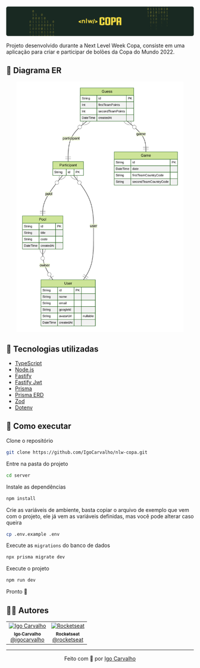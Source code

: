 ![NLW Copa](../.github/header.png)

Projeto desenvolvido durante a Next Level Week Copa, consiste em uma aplicação para criar e participar de bolões da Copa do Mundo 2022.

## 🎲 Diagrama ER

<div align="center">
  <img src="./prisma/ERD.svg" alt="Diagrama ER" width="450" />
</div>

## 🤖 Tecnologias utilizadas

- [TypeScript](https://www.typescriptlang.org/)
- [Node.js](https://nodejs.org/)
- [Fastify](https://www.fastify.io/)
- [Fastify Jwt](https://github.com/fastify/fastify-jwt/)
- [Prisma](https://www.prisma.io/)
- [Prisma ERD](https://github.com/keonik/prisma-erd-generator/)
- [Zod](https://github.com/colinhacks/zod/)
- [Dotenv](https://github.com/motdotla/dotenv/)

## 🚀 Como executar

Clone o repositório

```bash
git clone https://github.com/IgoCarvalho/nlw-copa.git
```

Entre na pasta do projeto

```bash
cd server
```

Instale as dependências

```bash
npm install
```

Crie as variáveis de ambiente, basta copiar o arquivo de exemplo que vem com o projeto, ele já vem as variáveis definidas, mas você pode alterar caso queira

```bash
cp .env.example .env
```

Execute as `migrations` do banco de dados

```bash
npx prisma migrate dev
```

Execute o projeto

```bash
npm run dev
```

Pronto 🎉

## 🧑‍💻 Autores

<table>
  <tr>
    <td align="center">
      <a href="https://github.com/IgoCarvalho">
        <img src="https://avatars.githubusercontent.com/u/42634011?v=4" width="100px;" alt="Igo Carvalho" />
        <br />
        <sub>
          <b>Igo Carvalho</b>
        </sub>
      </a>
      <br />
      <a href="https://www.linkedin.com/in/igocarvalho/" title="LinkedIn" target="_blank">@igocarvalho</a>
    </td>
    <td align="center">
      <a href="https://github.com/rocketseat/" target="_blank">
        <img src="https://avatars.githubusercontent.com/u/28929274?s=200&v=4" width="100px;" alt="Rocketseat" />
        <br>
        <sub>
          <b>Rocketseat</b>
        </sub>
      </a>
      <br />
      <a href="https://www.rocketseat.com.br/" title="Rocketseat Website" target="_blank">@rocketseat</a>
    </td>
  </tr>
</table>

---

<p align="center">
  Feito com 💜 por <a href="https://github.com/IgoCarvalho">Igo Carvalho</a>
</p>
